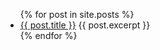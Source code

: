 


<ul>
  {% for post in site.posts %}
    <li>
      <a href="{{ post.url }}">{{ post.title }}</a>
	  {{ post.excerpt }}
    </li>	
  {% endfor %}
</ul>


